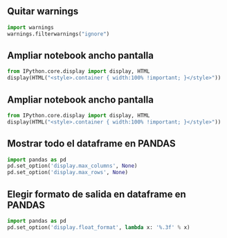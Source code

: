 ## Quitar warnings

 ```python
import warnings
warnings.filterwarnings("ignore")
```

## Ampliar notebook ancho pantalla
 ```python
from IPython.core.display import display, HTML
display(HTML("<style>.container { width:100% !important; }</style>"))
```

## Ampliar notebook ancho pantalla
 ```python
from IPython.core.display import display, HTML
display(HTML("<style>.container { width:100% !important; }</style>"))
```

## Mostrar todo el dataframe en PANDAS
 ```python
import pandas as pd
pd.set_option('display.max_columns', None)
pd.set_option('display.max_rows', None)
```

## Elegir formato de salida en dataframe en PANDAS
 ```python
import pandas as pd
pd.set_option('display.float_format', lambda x: '%.3f' % x)
```
